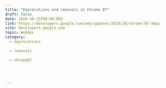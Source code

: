 ```yaml
---
title: "Deprecations and removals in Chrome 87"
draft: false
date: 2020-10-15T00:00:00Z
link: https://developers.google.com/web/updates/2020/10/chrome-87-deps-rems?utm_medium=RSS&utm_source=hune
site: developers.google.com
topic: Webdev
category:
  - deprecations
  
  - removals
  
  - chrome87
  
   
  

---
```

